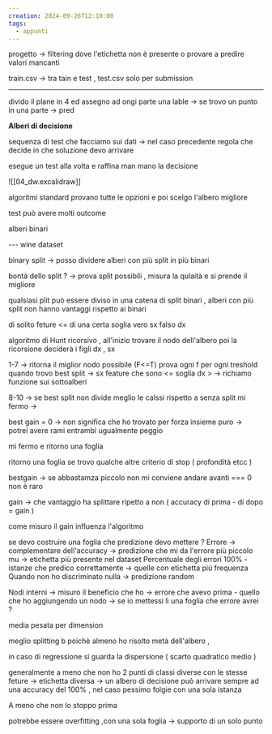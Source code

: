 ```yaml
---
creation: 2024-09-26T12:10:00
tags:
  - appunti
---
```

progetto -> filtering dove l'etichetta non è presente o provare a predire valori mancanti

train.csv -> tra tain e test , test.csv solo per submission

---
divido il plane in 4 ed assegno ad ongi parte una lable -> se trovo un punto in una parte -> pred

**Alberi di decisione**

sequenza di test che facciamo sui dati -> nel caso precedente regola che decide in che soluzione devo arrivare 

esegue un test alla volta e raffina man mano la decisione

![[04_dw.excalidraw]]

algoritmi standard provano tutte le opzioni e poi scelgo l'albero migliore 

test può avere molti outcome

alberi binari

--- wine dataset

binary split -> posso dividere alberi con più split in più binari

bontà dello split ? -> prova split possibili , misura la qulaità e si prende il migliore 

qualsiasi plit può essere diviso in una catena di split binari , alberi con più split non hanno vantaggi rispetto ai binari

di solito feture <= di una certa soglia vero sx falso dx

algoritmo di Hunt ricorsivo , all'inizio trovare il nodo dell'albero poi la ricorsione deciderà i figli dx , sx 

1-7 -> ritorna il miglior nodo possibile (F<=T) prova ogni f per ogni treshold
quando trovo best split -> sx feature che sono <= soglia dx > -> richiamo funzione sui sottoalberi

8-10 -> se best split non divide meglio le calssi rispetto a senza split mi fermo -> 

best gain = 0 -> non significa che ho trovato per forza insieme puro -> potrei avere rami entrambi ugualmente peggio

mi fermo e ritorno una foglia 

ritorno una foglia se trovo qualche altre criterio di stop ( profondità etcc )

bestgain -> se abbastamza piccolo non mi conviene andare avanti  === 0 non è raro 

gain -> che vantaggio ha splittare ripetto a non ( accuracy di prima - di dopo = gain )

come misuro il gain influenza l'algoritmo 

se devo costruire una foglia che predizione devo mettere ?
	Errore -> complementare dell'accuracy -> predizione che mi da l'errore più piccolo 
	mu -> etichetta più presente nel dataset 
	Percentuale degli errori 100% - istanze che predico correttamente -> quelle con etichetta più frequenza
	Quando non ho discriminato nulla -> predizione random

Nodi interni -> misuro il beneficio che ho -> errore che avevo prima - quello che ho aggiungendo un nodo -> se io mettessi lì una foglia che errore avrei ? 

media pesata per dimension

meglio splitting b poichè almeno ho risolto metà dell'albero ,

in caso di regressione si guarda la dispersione ( scarto quadratico medio )

generalmente a meno che non ho 2 punti di classi diverse con le stesse feture -> etichetta diversa -> un albero di decisione può arrivare sempre ad una accuracy del 100% , nel caso pessimo folgie con una sola istanza 

A meno che non lo stoppo prima

potrebbe essere overfitting ,con una sola foglia -> supporto di un solo punto 

